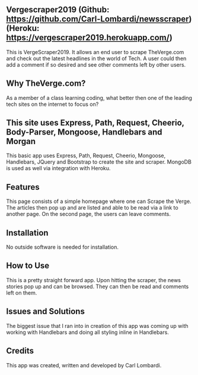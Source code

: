 ## Vergescraper2019 (Github: https://github.com/Carl-Lombardi/newsscraper)(Heroku: https://vergescraper2019.herokuapp.com/)
This is VergeScraper2019. It allows an end user to scrape TheVerge.com and check out the latest headlines in the world of Tech. A user could then add a comment if so desired and see other comments left by other users. 

## Why TheVerge.com?
As a member of a class learning coding, what better then one of the leading tech sites on the internet to focus on?

## This site uses Express, Path, Request, Cheerio, Body-Parser, Mongoose, Handlebars and Morgan
This basic app uses Express, Path, Request, Cheerio, Mongoose, Handlebars, JQuery and Bootstrap to create the site and scraper. MongoDB is used as well via integration with Heroku.  

## Features
This page consists of a simple homepage where one can Scrape the Verge. The articles then pop up and are listed and able to be read via a link to another page. On the second page, the users can leave comments. 

## Installation
No outside software is needed for installation.

## How to Use
This is a pretty straight forward app. Upon hitting the scraper, the news stories pop up and can be browsed. They can then be read and comments left on them. 

## Issues and Solutions
The biggest issue that I ran into in creation of this app was coming up with working with Handlebars and doing all styling inline in Handlebars. 

## Credits
This app was created, written and developed by Carl Lombardi.
